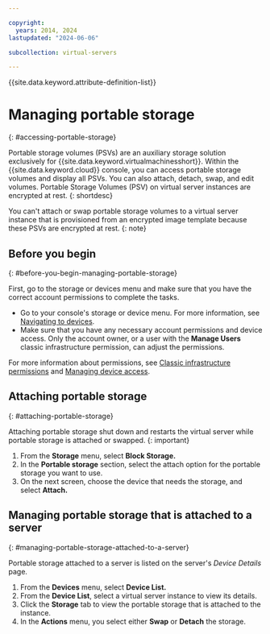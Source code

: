 ```yaml
---

copyright:
  years: 2014, 2024
lastupdated: "2024-06-06"

subcollection: virtual-servers

---
```


{{site.data.keyword.attribute-definition-list}}

# Managing portable storage
{: #accessing-portable-storage}

Portable storage volumes (PSVs) are an auxiliary storage solution exclusively for {{site.data.keyword.virtualmachinesshort}}. Within the {{site.data.keyword.cloud}} console, you can access portable storage volumes and display all PSVs. You can also attach, detach, swap, and edit volumes. Portable Storage Volumes (PSV) on virtual server instances are encrypted at rest.
{: shortdesc}

You can't attach or swap portable storage volumes to a virtual server instance that is provisioned from an encrypted image template because these PSVs are encrypted at rest.
{: note}

## Before you begin
{: #before-you-begin-managing-portable-storage}

First, go to the storage or devices menu and make sure that you have the correct account permissions to complete the tasks.

* Go to your console's storage or device menu. For more information, see [Navigating to devices](/docs/virtual-servers?topic=virtual-servers-navigating-devices).
* Make sure that you have any necessary account permissions and device access. Only the account owner, or a user with the **Manage Users** classic infrastructure permission, can adjust the permissions.

For more information about permissions, see [Classic infrastructure permissions](/docs/account?topic=account-infrapermission) and [Managing device access](/docs/virtual-servers?topic=virtual-servers-managing-device-access).

## Attaching portable storage
{: #attaching-portable-storage}

Attaching portable storage shut down and restarts the virtual server while portable storage is attached or swapped.
{: important}

1. From the **Storage** menu, select **Block Storage.**
2. In the **Portable storage** section, select the attach option for the portable storage you want to use.
3. On the next screen, choose the device that needs the storage, and select **Attach.**

## Managing portable storage that is attached to a server
{: #managing-portable-storage-attached-to-a-server}

Portable storage attached to a server is listed on the server's *Device Details* page.

1. From the **Devices** menu, select **Device List.**
2. From the **Device List**, select a virtual server instance to view its details.
3. Click the **Storage** tab to view the portable storage that is  attached to the instance.
4. In the **Actions** menu, you select either **Swap** or **Detach** the storage.
